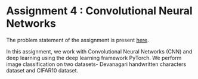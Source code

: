 # Assignment 4 : Convolutional Neural Networks

The problem statement of the assignment is present [here](A4-PS.pdf).

In this assignment, we work with Convolutional Neural Networks (CNN) and deep learning using the deep learning framework PyTorch. We perform image classification on two datasets- Devanagari handwritten characters dataset and CIFAR10 dataset.

